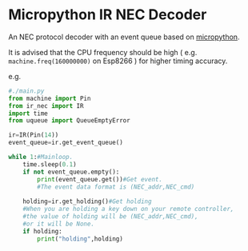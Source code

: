 # Micropython IR NEC Decoder #
An NEC protocol decoder with an event queue based on [micropython](https://github.com/micropython/micropython).  

It is advised that the CPU frequency should be high ( e.g.  `machine.freq(160000000)` on Esp8266 ) for higher timing accuracy.

e.g.

```python
#./main.py
from machine import Pin
from ir_nec import IR
import time
from uqueue import QueueEmptyError

ir=IR(Pin(14))
event_queue=ir.get_event_queue()

while 1:#Mainloop.
    time.sleep(0.1)
    if not event_queue.empty():
        print(event_queue.get())#Get event.
        #The event data format is (NEC_addr,NEC_cmd)
    
    holding=ir.get_holding()#Get holding
    #When you are holding a key down on your remote controller, 
    #the value of holding will be (NEC_addr,NEC_cmd), 
    #or it will be None.
    if holding:
        print("holding",holding)
```
